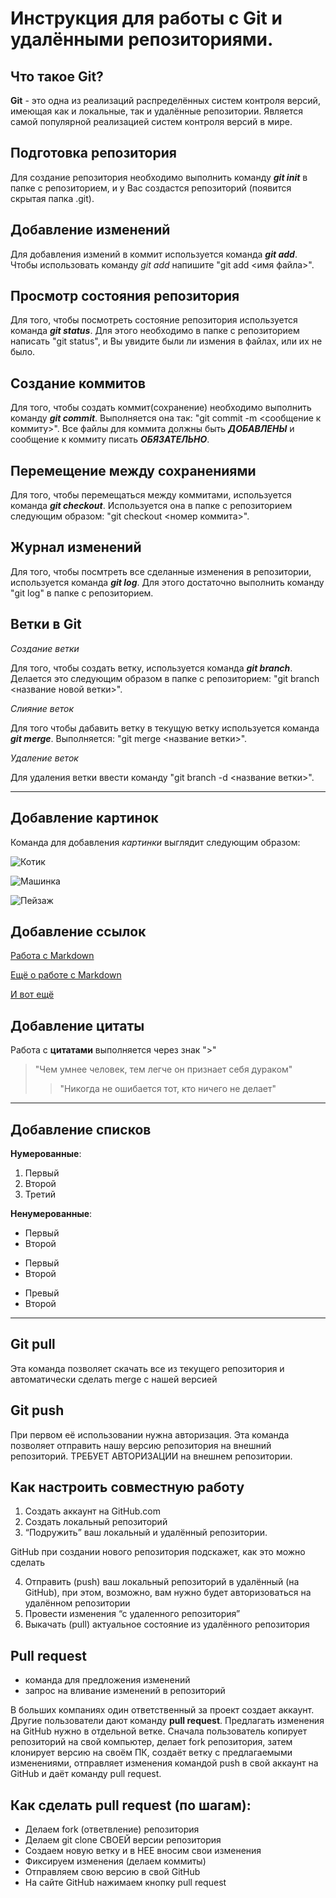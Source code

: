 # Инструкция для работы с Git и удалёнными репозиториями.

## Что такое Git?
**Git** - это одна из реализаций распределённых систем контроля версий, имеющая как и локальные, так и удалённые репозитории. Является самой популярной реализацией систем контроля версий в мире.

## Подготовка репозитория
Для создание репозитория необходимо выполнить команду ***git init***  в папке с репозиторием, и у Вас создастся репозиторий (появится скрытая папка .git).

## Добавление изменений
Для добавления измений в коммит используется команда ***git add***. Чтобы использовать команду *git add* напишите "git add <имя файла>".

## Просмотр состояния репозитория
Для того, чтобы посмотреть состояние репозитория используется команда ***git status***. Для этого необходимо в папке с репозиторием написать "git status", и Вы увидите были ли измения в файлах, или их не было.

## Создание коммитов
Для того, чтобы создать коммит(сохранение) необходимо выполнить команду ***git commit***. Выполняется она так: "git commit -m <сообщение к коммиту>". Все файлы для коммита должны быть ***ДОБАВЛЕНЫ*** и сообщение к коммиту писать ***ОБЯЗАТЕЛЬНО***.

## Перемещение между сохранениями
Для того, чтобы перемещаться между коммитами, используется команда ***git checkout***. Используется она в папке с репозиторием следующим образом: "git checkout <номер коммита>".

## Журнал изменений
Для того, чтобы посмтреть все сделанные изменения в репозитории, используется команда ***git log***. Для этого достаточно выполнить команду "git log" в папке с репозиторием.

## Ветки в Git

*Создание ветки*

Для того, чтобы создать ветку, используется команда ***git branch***. Делается это следующим образом в папке с репозиторием: "git branch <название новой ветки>".

*Слияние веток*

Для того чтобы дабавить ветку в текущую ветку используется команда ***git merge***. Выполняется: "git merge <название ветки>".

*Удаление веток*

Для удаления ветки ввести команду "git branch -d <название ветки>".

***

## Добавление картинок
Команда для добавления *картинки* выглядит следующим образом:

![Котик](https://i.pinimg.com/originals/f4/d2/96/f4d2961b652880be432fb9580891ed62.png)

![Машинка](https://kartinkin.net/uploads/posts/2022-03/1648047156_3-kartinkin-net-p-krasivie-kartinki-avto-4.jpg)

![Пейзаж](https://funart.pro/uploads/posts/2021-03/1617066355_41-p-oboi-fon-peizazh-41.jpg)

## Добавление ссылок

[Работа с Markdown](https://lifehacker.ru/chto-takoe-markdown/)

[Ещё о работе с Markdown](https://gist.github.com/Jekins/2bf2d0638163f1294637)

[И вот ещё](https://learn.microsoft.com/ru-ru/contribute/markdown-reference)

## Добавление цитаты

Работа с **цитатами** выполняется через знак ">"
>"Чем умнее человек, тем легче он признает себя дураком"
>>"Никогда не ошибается тот, кто ничего не делает"

---

## Добавление списков

**Нумерованные**:

1. Первый
2. Второй
3. Третий

**Ненумерованные**:

* Первый
* Второй

- Первый
- Второй

+ Превый
+ Второй

***

## Git pull
Эта команда позволяет скачать все из текущего репозитория и автоматически сделать merge с нашей версией

## Git push
При первом её использовании нужна авторизация.
Эта команда позволяет отправить нашу версию репозитория на внешний репозиторий. ТРЕБУЕТ АВТОРИЗАЦИИ на внешнем репозитории.

## Как настроить совместную работу

1. Создать аккаунт на GitHub.com
2. Создать локальный репозиторий
3. “Подружить” ваш локальный и удалённый репозитории. 
    
GitHub при создании нового репозитория подскажет, как это можно сделать
    
4. Отправить (push) ваш локальный репозиторий в удалённый (на GitHub), при этом, возможно, вам нужно будет авторизоваться на удалённом репозитории
5. Провести изменения “с удаленного репозитория”
6. Выкачать (pull) актуальное состояние из удалённого репозитория

## Pull request

- команда для предложения изменений 
- запрос на вливание изменений в репозиторий

В больших компаниях один ответственный за проект создает аккаунт. Другие пользователи дают команду **pull request**. Предлагать изменения на GitHub нужно в отдельной ветке. 
Сначала пользователь копирует репозиторий на свой компьютер, делает fork репозитория, затем клонирует версию на своём ПК, создаёт ветку с предлагаемыми изменениями, отправляет изменения командой push в свой аккаунт на GitHub и даёт команду pull request.

## Как сделать pull request (по шагам):

- Делаем fork (ответвление) репозитория
- Делаем git clone СВОЕЙ версии репозитория
- Создаем новую ветку и в НЕЕ вносим свои изменения
- Фиксируем изменения (делаем коммиты)
- Отправляем свою версию в свой GitHub
- На сайте GitHub нажимаем кнопку pull request
